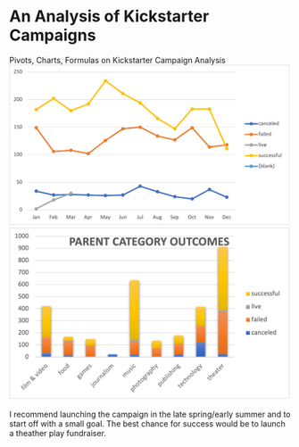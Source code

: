 # An Analysis of Kickstarter Campaigns
Pivots, Charts, Formulas on Kickstarter Campaign Analysis
![Outcomes Based on LD.png](https://github.com/brown-rox20/kickstarter-analysis/blob/main/Outcomes%20Based%20on%20LD.png)
![parent category outcomes.png](https://github.com/brown-rox20/kickstarter-analysis/blob/main/parent%20category%20outcomes.png)


I recommend launching the campaign in the late spring/early summer and to start off with a small goal. The best chance for success would be to launch a theather play fundraiser.
